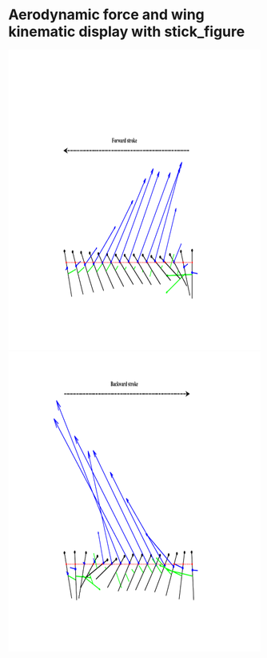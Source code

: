# Aerodynamic force and wing kinematic display with stick_figure

<div align=center>
<img src="https://github.com/xijunke/aerodynamic_force_stick_figure/blob/master/pic_png_tif_eps_pdf/Stick_figure_force_downstroke_%E5%B9%B3%E5%9D%87%E5%BC%A6%E9%95%BF_%E6%89%AD%E8%BD%AC%E8%BD%B4025C_avereff.png" width="1400" height="600"/>
</div>


<div align=center>
<img src="https://github.com/xijunke/aerodynamic_force_stick_figure/blob/master/pic_png_tif_eps_pdf/Stick_figure_force_upstroke_%E5%B9%B3%E5%9D%87%E5%BC%A6%E9%95%BF_%E6%89%AD%E8%BD%AC%E8%BD%B4025C_avereff.png" width="1400" height="600"/>
</div>